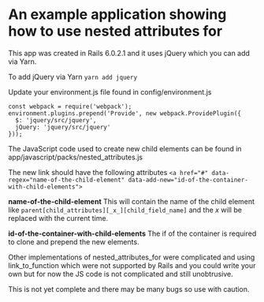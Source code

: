 # An example application showing how to use nested attributes for

This app was created in Rails 6.0.2.1 and it uses jQuery which you can add via Yarn.

To add jQuery via Yarn
``` yarn add jquery ```

Update your environment.js file found in config/environment.js
```
const webpack = require('webpack');
environment.plugins.prepend('Provide', new webpack.ProvidePlugin({
  $: 'jquery/src/jquery',
  jQuery: 'jquery/src/jquery'
}));
```

The JavaScript code used to create new child elements can be found in app/javascript/packs/nested_attributes.js

The new link should have the following attributes
```<a href="#" data-regex="name-of-the-child-element" data-add-new="id-of-the-container-with-child-elements">```

**name-of-the-child-element**
This will contain the name of the child element like ```parent[child_attributes][_x_][child_field_name]``` and the _x_ will be replaced with the current time. 

**id-of-the-container-with-child-elements**
The if of the container is required to clone and prepend the new elements.

Other implementations of nested_attributes_for were complicated and using link_to_function which were not supported by Rails and you could write your own but for now the JS code is not complicated and still unobtrusive. 

This is not yet complete and there may be many bugs so use with caution. 